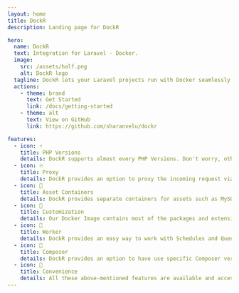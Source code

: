 ```yaml
---
layout: home
title: DockR
description: Landing page for DockR

hero:
  name: DockR
  text: Integration for Laravel - Docker.
  image:
    src: /assets/half.png
    alt: DockR logo
  tagline: DockR lets your Laravel projects run with Docker seamlessly for Local development environment.
  actions:
    - theme: brand
      text: Get Started
      link: /docs/getting-started
    - theme: alt
      text: View on GitHub
      link: https://github.com/sharanvelu/dockr

features:
  - icon: ⚡️
    title: PHP Versions
    details: DockR supports almost every PHP Versions. Don't worry, other PHP versions weren't abandoned, they will be supported in the upcoming weeks.
  - icon: 🔥
    title: Proxy
    details: DockR provides an option to proxy the incoming request via a Domain name of your choice instead of using localhost:xxxx.
  - icon: 🎉
    title: Asset Containers
    details: DockR provides separate containers for assets such as MySQL, Postgres and Redis. Multiple projects can connect to the same Database if needed.
  - icon: 🎀
    title: Customization
    details: Our Docker Image contains most of the packages and extensions built-in. If you are not satisfied with them, you can create your own image and use it with your project.
  - icon: 🎀
    title: Worker
    details: DockR provides an easy way to work with Schedules and Queues. DockR will create a separate container and runs a Scheduler and two Queue Listeners for working with Worker tasks.
  - icon: 🎀
    title: Composer
    details: DockR provides an option to have use specific Composer version for different projects.
  - icon: 🎀
    title: Convenience
    details: All these above-mentioned features are available and accessed by just setting up an environment variable within the '.env' file.
---
```


